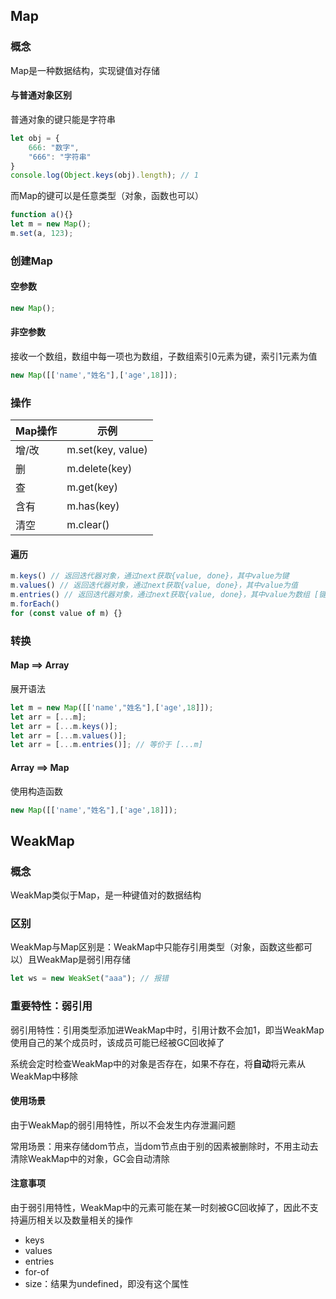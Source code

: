 ## Map

### 概念

Map是一种数据结构，实现键值对存储

#### 与普通对象区别

普通对象的键只能是字符串

```js
let obj = {
    666: "数字",
    "666": "字符串"
}
console.log(Object.keys(obj).length); // 1
```

而Map的键可以是任意类型（对象，函数也可以）

```js
function a(){}
let m = new Map();
m.set(a, 123);
```

### 创建Map

#### 空参数

```js
new Map();
```

#### 非空参数

接收一个数组，数组中每一项也为数组，子数组索引0元素为键，索引1元素为值

```js
new Map([['name',"姓名"],['age',18]]);
```

### 操作 

| Map操作 | 示例              |
| ------- | ----------------- |
| 增/改   | m.set(key, value) |
| 删      | m.delete(key)     |
| 查      | m.get(key)        |
| 含有    | m.has(key)        |
| 清空    | m.clear()         |

#### 遍历

```js
m.keys() // 返回迭代器对象，通过next获取{value, done}，其中value为键
m.values() // 返回迭代器对象，通过next获取{value, done}，其中value为值
m.entries() // 返回迭代器对象，通过next获取{value, done}，其中value为数组 [键，值]
m.forEach()
for (const value of m) {}
```

### 转换

#### Map ==> Array

展开语法

```js
let m = new Map([['name',"姓名"],['age',18]]);
let arr = [...m];
let arr = [...m.keys()];
let arr = [...m.values()];
let arr = [...m.entries()]; // 等价于 [...m]
```

#### Array ==> Map

使用构造函数

```js
new Map([['name',"姓名"],['age',18]]);
```



## WeakMap

### 概念

WeakMap类似于Map，是一种键值对的数据结构

### 区别

WeakMap与Map区别是：WeakMap中只能存引用类型（对象，函数这些都可以）且WeakMap是弱引用存储

```js
let ws = new WeakSet("aaa"); // 报错
```

### 重要特性：弱引用

弱引用特性：引用类型添加进WeakMap中时，引用计数不会加1，即当WeakMap使用自己的某个成员时，该成员可能已经被GC回收掉了

系统会定时检查WeakMap中的对象是否存在，如果不存在，将**自动**将元素从WeakMap中移除

#### 使用场景

由于WeakMap的弱引用特性，所以不会发生内存泄漏问题

常用场景：用来存储dom节点，当dom节点由于别的因素被删除时，不用主动去清除WeakMap中的对象，GC会自动清除

#### 注意事项

由于弱引用特性，WeakMap中的元素可能在某一时刻被GC回收掉了，因此不支持遍历相关以及数量相关的操作

* keys
* values
* entries
* for-of
* size：结果为undefined，即没有这个属性